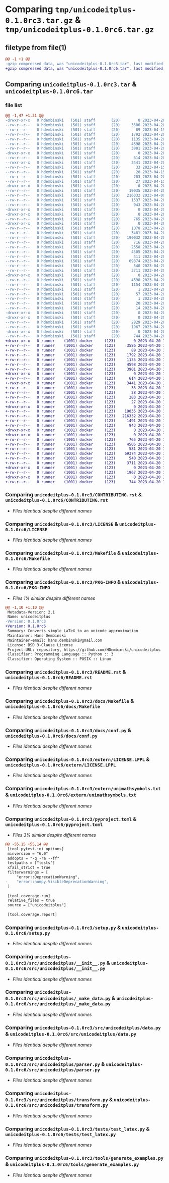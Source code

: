 # Comparing `tmp/unicodeitplus-0.1.0rc3.tar.gz` & `tmp/unicodeitplus-0.1.0rc6.tar.gz`

## filetype from file(1)

```diff
@@ -1 +1 @@
-gzip compressed data, was "unicodeitplus-0.1.0rc3.tar", last modified: Thu Apr 20 10:12:35 2023, max compression
+gzip compressed data, was "unicodeitplus-0.1.0rc6.tar", last modified: Thu Apr 20 10:35:18 2023, max compression
```

## Comparing `unicodeitplus-0.1.0rc3.tar` & `unicodeitplus-0.1.0rc6.tar`

### file list

```diff
@@ -1,47 +1,31 @@
-drwxr-xr-x   0 hdembinski   (501) staff       (20)        0 2023-04-20 10:12:35.486782 unicodeitplus-0.1.0rc3/
--rw-r--r--   0 hdembinski   (501) staff       (20)     3586 2023-04-20 07:45:29.952960 unicodeitplus-0.1.0rc3/CONTRIBUTING.rst
--rw-r--r--   0 hdembinski   (501) staff       (20)       89 2023-04-15 14:45:18.124248 unicodeitplus-0.1.0rc3/HISTORY.rst
--rw-r--r--   0 hdembinski   (501) staff       (20)     1792 2023-04-20 10:12:35.368814 unicodeitplus-0.1.0rc3/LICENSE
--rw-r--r--   0 hdembinski   (501) staff       (20)     1135 2023-04-20 07:45:29.953562 unicodeitplus-0.1.0rc3/Makefile
--rw-r--r--   0 hdembinski   (501) staff       (20)     4598 2023-04-20 10:12:35.487093 unicodeitplus-0.1.0rc3/PKG-INFO
--rw-r--r--   0 hdembinski   (501) staff       (20)     3901 2023-04-20 09:54:52.610002 unicodeitplus-0.1.0rc3/README.rst
-drwxr-xr-x   0 hdembinski   (501) staff       (20)        0 2023-04-20 10:12:35.470274 unicodeitplus-0.1.0rc3/docs/
--rw-r--r--   0 hdembinski   (501) staff       (20)      614 2023-04-20 07:45:29.953053 unicodeitplus-0.1.0rc3/docs/Makefile
--rwxr-xr-x   0 hdembinski   (501) staff       (20)     3441 2023-04-20 07:45:30.516384 unicodeitplus-0.1.0rc3/docs/conf.py
--rw-r--r--   0 hdembinski   (501) staff       (20)       33 2023-04-15 14:45:18.150401 unicodeitplus-0.1.0rc3/docs/contributing.rst
--rw-r--r--   0 hdembinski   (501) staff       (20)       28 2023-04-15 14:45:18.161248 unicodeitplus-0.1.0rc3/docs/history.rst
--rw-r--r--   0 hdembinski   (501) staff       (20)      283 2023-04-20 07:45:29.953099 unicodeitplus-0.1.0rc3/docs/index.rst
--rw-r--r--   0 hdembinski   (501) staff       (20)       27 2023-04-15 14:45:18.168847 unicodeitplus-0.1.0rc3/docs/readme.rst
-drwxr-xr-x   0 hdembinski   (501) staff       (20)        0 2023-04-20 10:12:35.471855 unicodeitplus-0.1.0rc3/extern/
--rw-r--r--   0 hdembinski   (501) staff       (20)    19035 2023-04-20 08:01:21.072676 unicodeitplus-0.1.0rc3/extern/LICENSE.LPPL
--rw-r--r--   0 hdembinski   (501) staff       (20)   216332 2023-04-09 10:55:07.062953 unicodeitplus-0.1.0rc3/extern/unimathsymbols.txt
--rw-r--r--   0 hdembinski   (501) staff       (20)     1537 2023-04-20 07:59:59.840576 unicodeitplus-0.1.0rc3/pyproject.toml
--rw-r--r--   0 hdembinski   (501) staff       (20)      943 2023-04-20 07:05:56.499193 unicodeitplus-0.1.0rc3/setup.py
-drwxr-xr-x   0 hdembinski   (501) staff       (20)        0 2023-04-20 10:12:35.462402 unicodeitplus-0.1.0rc3/src/
-drwxr-xr-x   0 hdembinski   (501) staff       (20)        0 2023-04-20 10:12:35.476242 unicodeitplus-0.1.0rc3/src/unicodeitplus/
--rw-r--r--   0 hdembinski   (501) staff       (20)      765 2023-04-20 09:20:16.023956 unicodeitplus-0.1.0rc3/src/unicodeitplus/__init__.py
-drwxr-xr-x   0 hdembinski   (501) staff       (20)        0 2023-04-20 10:12:35.484652 unicodeitplus-0.1.0rc3/src/unicodeitplus/__pycache__/
--rw-r--r--   0 hdembinski   (501) staff       (20)     1078 2023-04-20 09:20:16.738071 unicodeitplus-0.1.0rc3/src/unicodeitplus/__pycache__/__init__.cpython-310.pyc
--rw-r--r--   0 hdembinski   (501) staff       (20)     3481 2023-04-20 10:00:35.118194 unicodeitplus-0.1.0rc3/src/unicodeitplus/__pycache__/_make_data.cpython-310.pyc
--rw-r--r--   0 hdembinski   (501) staff       (20)   190032 2023-04-20 10:00:35.890132 unicodeitplus-0.1.0rc3/src/unicodeitplus/__pycache__/data.cpython-310.pyc
--rw-r--r--   0 hdembinski   (501) staff       (20)      716 2023-04-20 08:10:42.357071 unicodeitplus-0.1.0rc3/src/unicodeitplus/__pycache__/parser.cpython-310.pyc
--rw-r--r--   0 hdembinski   (501) staff       (20)     2558 2023-04-20 09:04:20.366215 unicodeitplus-0.1.0rc3/src/unicodeitplus/__pycache__/transform.cpython-310.pyc
--rw-r--r--   0 hdembinski   (501) staff       (20)     4505 2023-04-20 10:00:34.183664 unicodeitplus-0.1.0rc3/src/unicodeitplus/_make_data.py
--rw-r--r--   0 hdembinski   (501) staff       (20)      411 2023-04-20 08:18:22.141620 unicodeitplus-0.1.0rc3/src/unicodeitplus/cli.py
--rw-r--r--   0 hdembinski   (501) staff       (20)    69374 2023-04-20 10:11:50.229415 unicodeitplus-0.1.0rc3/src/unicodeitplus/data.py
--rw-r--r--   0 hdembinski   (501) staff       (20)      540 2023-04-20 08:10:41.737201 unicodeitplus-0.1.0rc3/src/unicodeitplus/parser.py
--rw-r--r--   0 hdembinski   (501) staff       (20)     3711 2023-04-20 09:04:19.617237 unicodeitplus-0.1.0rc3/src/unicodeitplus/transform.py
-drwxr-xr-x   0 hdembinski   (501) staff       (20)        0 2023-04-20 10:12:35.480735 unicodeitplus-0.1.0rc3/src/unicodeitplus.egg-info/
--rw-r--r--   0 hdembinski   (501) staff       (20)     4598 2023-04-20 10:12:35.412974 unicodeitplus-0.1.0rc3/src/unicodeitplus.egg-info/PKG-INFO
--rw-r--r--   0 hdembinski   (501) staff       (20)     1154 2023-04-20 10:12:35.455931 unicodeitplus-0.1.0rc3/src/unicodeitplus.egg-info/SOURCES.txt
--rw-r--r--   0 hdembinski   (501) staff       (20)        1 2023-04-20 10:12:35.413455 unicodeitplus-0.1.0rc3/src/unicodeitplus.egg-info/dependency_links.txt
--rw-r--r--   0 hdembinski   (501) staff       (20)       57 2023-04-20 10:12:35.413968 unicodeitplus-0.1.0rc3/src/unicodeitplus.egg-info/entry_points.txt
--rw-r--r--   0 hdembinski   (501) staff       (20)        1 2023-04-20 10:02:51.521879 unicodeitplus-0.1.0rc3/src/unicodeitplus.egg-info/not-zip-safe
--rw-r--r--   0 hdembinski   (501) staff       (20)       20 2023-04-20 10:12:35.414287 unicodeitplus-0.1.0rc3/src/unicodeitplus.egg-info/requires.txt
--rw-r--r--   0 hdembinski   (501) staff       (20)       14 2023-04-20 10:12:35.414671 unicodeitplus-0.1.0rc3/src/unicodeitplus.egg-info/top_level.txt
-drwxr-xr-x   0 hdembinski   (501) staff       (20)        0 2023-04-20 10:12:35.485295 unicodeitplus-0.1.0rc3/tests/
-drwxr-xr-x   0 hdembinski   (501) staff       (20)        0 2023-04-20 10:12:35.485998 unicodeitplus-0.1.0rc3/tests/__pycache__/
--rw-r--r--   0 hdembinski   (501) staff       (20)     2829 2023-04-20 09:20:59.247153 unicodeitplus-0.1.0rc3/tests/__pycache__/test_latex.cpython-310-pytest-7.2.1.pyc
--rw-r--r--   0 hdembinski   (501) staff       (20)     1967 2023-04-20 09:20:58.471792 unicodeitplus-0.1.0rc3/tests/test_latex.py
-drwxr-xr-x   0 hdembinski   (501) staff       (20)        0 2023-04-20 10:12:35.486647 unicodeitplus-0.1.0rc3/tools/
--rw-r--r--   0 hdembinski   (501) staff       (20)      744 2023-04-20 09:35:02.751250 unicodeitplus-0.1.0rc3/tools/generate_examples.py
+drwxr-xr-x   0 runner    (1001) docker     (123)        0 2023-04-20 10:35:18.092018 unicodeitplus-0.1.0rc6/
+-rw-r--r--   0 runner    (1001) docker     (123)     3586 2023-04-20 10:35:03.107915 unicodeitplus-0.1.0rc6/CONTRIBUTING.rst
+-rw-r--r--   0 runner    (1001) docker     (123)       89 2023-04-20 10:35:03.107915 unicodeitplus-0.1.0rc6/HISTORY.rst
+-rw-r--r--   0 runner    (1001) docker     (123)     1792 2023-04-20 10:35:18.052017 unicodeitplus-0.1.0rc6/LICENSE
+-rw-r--r--   0 runner    (1001) docker     (123)     1135 2023-04-20 10:35:03.107915 unicodeitplus-0.1.0rc6/Makefile
+-rw-r--r--   0 runner    (1001) docker     (123)     4598 2023-04-20 10:35:18.092018 unicodeitplus-0.1.0rc6/PKG-INFO
+-rw-r--r--   0 runner    (1001) docker     (123)     3901 2023-04-20 10:35:03.107915 unicodeitplus-0.1.0rc6/README.rst
+drwxr-xr-x   0 runner    (1001) docker     (123)        0 2023-04-20 10:35:18.092018 unicodeitplus-0.1.0rc6/docs/
+-rw-r--r--   0 runner    (1001) docker     (123)      614 2023-04-20 10:35:03.107915 unicodeitplus-0.1.0rc6/docs/Makefile
+-rwxr-xr-x   0 runner    (1001) docker     (123)     3441 2023-04-20 10:35:03.111914 unicodeitplus-0.1.0rc6/docs/conf.py
+-rw-r--r--   0 runner    (1001) docker     (123)       33 2023-04-20 10:35:03.111914 unicodeitplus-0.1.0rc6/docs/contributing.rst
+-rw-r--r--   0 runner    (1001) docker     (123)       28 2023-04-20 10:35:03.111914 unicodeitplus-0.1.0rc6/docs/history.rst
+-rw-r--r--   0 runner    (1001) docker     (123)      283 2023-04-20 10:35:03.111914 unicodeitplus-0.1.0rc6/docs/index.rst
+-rw-r--r--   0 runner    (1001) docker     (123)       27 2023-04-20 10:35:03.111914 unicodeitplus-0.1.0rc6/docs/readme.rst
+drwxr-xr-x   0 runner    (1001) docker     (123)        0 2023-04-20 10:35:18.092018 unicodeitplus-0.1.0rc6/extern/
+-rw-r--r--   0 runner    (1001) docker     (123)    19035 2023-04-20 10:35:03.111914 unicodeitplus-0.1.0rc6/extern/LICENSE.LPPL
+-rw-r--r--   0 runner    (1001) docker     (123)   216332 2023-04-20 10:35:03.111914 unicodeitplus-0.1.0rc6/extern/unimathsymbols.txt
+-rw-r--r--   0 runner    (1001) docker     (123)     1491 2023-04-20 10:35:03.111914 unicodeitplus-0.1.0rc6/pyproject.toml
+-rw-r--r--   0 runner    (1001) docker     (123)      943 2023-04-20 10:35:03.111914 unicodeitplus-0.1.0rc6/setup.py
+drwxr-xr-x   0 runner    (1001) docker     (123)        0 2023-04-20 10:35:18.088018 unicodeitplus-0.1.0rc6/src/
+drwxr-xr-x   0 runner    (1001) docker     (123)        0 2023-04-20 10:35:18.092018 unicodeitplus-0.1.0rc6/src/unicodeitplus/
+-rw-r--r--   0 runner    (1001) docker     (123)      765 2023-04-20 10:35:03.111914 unicodeitplus-0.1.0rc6/src/unicodeitplus/__init__.py
+-rw-r--r--   0 runner    (1001) docker     (123)     4505 2023-04-20 10:35:03.111914 unicodeitplus-0.1.0rc6/src/unicodeitplus/_make_data.py
+-rw-r--r--   0 runner    (1001) docker     (123)      581 2023-04-20 10:35:03.111914 unicodeitplus-0.1.0rc6/src/unicodeitplus/cli.py
+-rw-r--r--   0 runner    (1001) docker     (123)    69374 2023-04-20 10:35:03.111914 unicodeitplus-0.1.0rc6/src/unicodeitplus/data.py
+-rw-r--r--   0 runner    (1001) docker     (123)      540 2023-04-20 10:35:03.111914 unicodeitplus-0.1.0rc6/src/unicodeitplus/parser.py
+-rw-r--r--   0 runner    (1001) docker     (123)     3711 2023-04-20 10:35:03.111914 unicodeitplus-0.1.0rc6/src/unicodeitplus/transform.py
+drwxr-xr-x   0 runner    (1001) docker     (123)        0 2023-04-20 10:35:18.092018 unicodeitplus-0.1.0rc6/tests/
+-rw-r--r--   0 runner    (1001) docker     (123)     1967 2023-04-20 10:35:03.111914 unicodeitplus-0.1.0rc6/tests/test_latex.py
+drwxr-xr-x   0 runner    (1001) docker     (123)        0 2023-04-20 10:35:18.092018 unicodeitplus-0.1.0rc6/tools/
+-rw-r--r--   0 runner    (1001) docker     (123)      744 2023-04-20 10:35:03.111914 unicodeitplus-0.1.0rc6/tools/generate_examples.py
```

### Comparing `unicodeitplus-0.1.0rc3/CONTRIBUTING.rst` & `unicodeitplus-0.1.0rc6/CONTRIBUTING.rst`

 * *Files identical despite different names*

### Comparing `unicodeitplus-0.1.0rc3/LICENSE` & `unicodeitplus-0.1.0rc6/LICENSE`

 * *Files identical despite different names*

### Comparing `unicodeitplus-0.1.0rc3/Makefile` & `unicodeitplus-0.1.0rc6/Makefile`

 * *Files identical despite different names*

### Comparing `unicodeitplus-0.1.0rc3/PKG-INFO` & `unicodeitplus-0.1.0rc6/PKG-INFO`

 * *Files 1% similar despite different names*

```diff
@@ -1,10 +1,10 @@
 Metadata-Version: 2.1
 Name: unicodeitplus
-Version: 0.1.0rc3
+Version: 0.1.0rc6
 Summary: Converts simple LaTeX to an unicode approximation
 Maintainer: Hans Dembinski
 Maintainer-email: hans.dembinski@gmail.com
 License: BSD 3-Clause License
 Project-URL: repository, https://github.com/HDembinski/unicodeitplus
 Classifier: Programming Language :: Python :: 3
 Classifier: Operating System :: POSIX :: Linux
```

### Comparing `unicodeitplus-0.1.0rc3/README.rst` & `unicodeitplus-0.1.0rc6/README.rst`

 * *Files identical despite different names*

### Comparing `unicodeitplus-0.1.0rc3/docs/Makefile` & `unicodeitplus-0.1.0rc6/docs/Makefile`

 * *Files identical despite different names*

### Comparing `unicodeitplus-0.1.0rc3/docs/conf.py` & `unicodeitplus-0.1.0rc6/docs/conf.py`

 * *Files identical despite different names*

### Comparing `unicodeitplus-0.1.0rc3/extern/LICENSE.LPPL` & `unicodeitplus-0.1.0rc6/extern/LICENSE.LPPL`

 * *Files identical despite different names*

### Comparing `unicodeitplus-0.1.0rc3/extern/unimathsymbols.txt` & `unicodeitplus-0.1.0rc6/extern/unimathsymbols.txt`

 * *Files identical despite different names*

### Comparing `unicodeitplus-0.1.0rc3/pyproject.toml` & `unicodeitplus-0.1.0rc6/pyproject.toml`

 * *Files 3% similar despite different names*

```diff
@@ -55,15 +55,14 @@
 [tool.pytest.ini_options]
 minversion = "6.0"
 addopts = "-q -ra --ff"
 testpaths = ["tests"]
 xfail_strict = true
 filterwarnings = [
     "error::DeprecationWarning",
-    "error::numpy.VisibleDeprecationWarning",
 ]
 
 [tool.coverage.run]
 relative_files = true
 source = ["unicodeitplus"]
 
 [tool.coverage.report]
```

### Comparing `unicodeitplus-0.1.0rc3/setup.py` & `unicodeitplus-0.1.0rc6/setup.py`

 * *Files identical despite different names*

### Comparing `unicodeitplus-0.1.0rc3/src/unicodeitplus/__init__.py` & `unicodeitplus-0.1.0rc6/src/unicodeitplus/__init__.py`

 * *Files identical despite different names*

### Comparing `unicodeitplus-0.1.0rc3/src/unicodeitplus/_make_data.py` & `unicodeitplus-0.1.0rc6/src/unicodeitplus/_make_data.py`

 * *Files identical despite different names*

### Comparing `unicodeitplus-0.1.0rc3/src/unicodeitplus/data.py` & `unicodeitplus-0.1.0rc6/src/unicodeitplus/data.py`

 * *Files identical despite different names*

### Comparing `unicodeitplus-0.1.0rc3/src/unicodeitplus/parser.py` & `unicodeitplus-0.1.0rc6/src/unicodeitplus/parser.py`

 * *Files identical despite different names*

### Comparing `unicodeitplus-0.1.0rc3/src/unicodeitplus/transform.py` & `unicodeitplus-0.1.0rc6/src/unicodeitplus/transform.py`

 * *Files identical despite different names*

### Comparing `unicodeitplus-0.1.0rc3/tests/test_latex.py` & `unicodeitplus-0.1.0rc6/tests/test_latex.py`

 * *Files identical despite different names*

### Comparing `unicodeitplus-0.1.0rc3/tools/generate_examples.py` & `unicodeitplus-0.1.0rc6/tools/generate_examples.py`

 * *Files identical despite different names*

